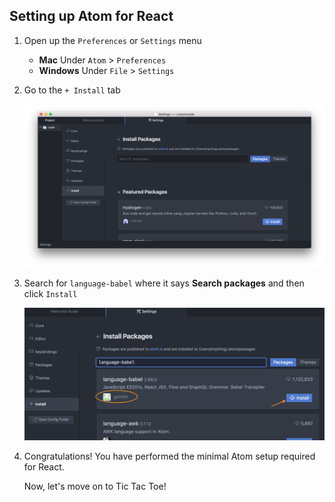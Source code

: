 ## Setting up Atom for React

1. Open up the `Preferences` or `Settings` menu

    - **Mac** Under `Atom` > `Preferences`
    - **Windows** Under `File` > `Settings`

1. Go to the `+ Install` tab

    ![Atom +Install Tab](./img/atom-install-tab.png)

1. Search for `language-babel` where it says **Search packages** and
  then click `Install`

    ![Linter Package](./img/atom-search.png)

1. Congratulations! You have performed the minimal Atom setup required for React.

   Now, let's move on to Tic Tac Toe!
